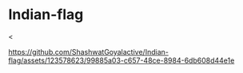 ﻿# Indian-flag
<




https://github.com/ShashwatGoyalactive/Indian-flag/assets/123578623/99885a03-c657-48ce-8984-6db608d44e1e


